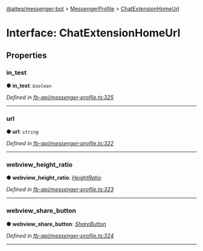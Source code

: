 [@aiteq/messenger-bot](../README.md) > [MessengerProfile](../modules/messengerprofile.md) > [ChatExtensionHomeUrl](../interfaces/messengerprofile.chatextensionhomeurl.md)



# Interface: ChatExtensionHomeUrl


## Properties
<a id="in_test"></a>

###  in_test

**●  in_test**:  *`boolean`* 

*Defined in [fb-api/messenger-profile.ts:325](https://github.com/aiteq/messenger-bot/blob/a540dbb/src/fb-api/messenger-profile.ts#L325)*





___

<a id="url"></a>

###  url

**●  url**:  *`string`* 

*Defined in [fb-api/messenger-profile.ts:322](https://github.com/aiteq/messenger-bot/blob/a540dbb/src/fb-api/messenger-profile.ts#L322)*





___

<a id="webview_height_ratio"></a>

###  webview_height_ratio

**●  webview_height_ratio**:  *[HeightRatio](../modules/webview.heightratio.md)* 

*Defined in [fb-api/messenger-profile.ts:323](https://github.com/aiteq/messenger-bot/blob/a540dbb/src/fb-api/messenger-profile.ts#L323)*





___

<a id="webview_share_button"></a>

###  webview_share_button

**●  webview_share_button**:  *[ShareButton](../modules/webview.sharebutton.md)* 

*Defined in [fb-api/messenger-profile.ts:324](https://github.com/aiteq/messenger-bot/blob/a540dbb/src/fb-api/messenger-profile.ts#L324)*





___


